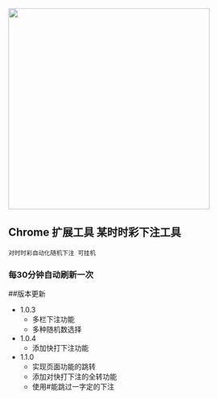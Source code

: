 
<img src="https://wx3.sinaimg.cn/mw690/7f78979cgy1fw5j16gjagj20gq0o8abs.jpg" width="400" align=center />    

## Chrome 扩展工具 某时时彩下注工具 
```
对时时彩自动化随机下注 可挂机

```
### 每30分钟自动刷新一次


##版本更新
* 1.0.3 
    * 多栏下注功能  
    * 多种随机数选择
* 1.0.4 
    * 添加快打下注功能  
* 1.1.0 
    * 实现页面功能的跳转
    * 添加对快打下注的全转功能  
    * 使用#能跳过一字定的下注
